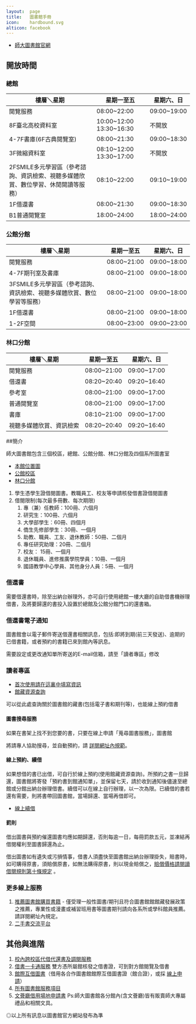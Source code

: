```yaml
---
layout:  page
title:   圖書館手冊
icon:    hardbound.svg
alticon: facebook
---
```

- [師大圖書館官網](http://www.lib.ntnu.edu.tw/)

## 開放時間

### 總館

樓層＼星期|星期一至五|星期六、日
---------|-----------|---------|
閱覽服務|08:00~22:00|09:00~19:00
8F臺北高校資料室|10:00~12:00 13:30~16:30|不開放
4-7F書庫(6F古典閱覽室)|08:00~21:30|09:00~18:30
3F微縮資料室|08:10~12:00 13:30~17:00|不開放
2FSMILE多元學習區（參考諮詢、資訊檢索、視聽多媒體欣賞、數位學習、休閒閱讀等服務）|08:10~22:00|09:10~19:00
1F借還書|08:00~21:30|09:00~18:30
B1普通閱覽室|18:00~24:00|18:00~24:00

### 公館分館

樓層＼星期|星期一至五|星期六、日
---------|-----------|---------|
閱覽服務|08:00~21:00|09:00~18:00
4-7F期刊室及書庫|08:00~21:00|09:00~18:00
3FSMILE多元學習區（參考諮詢、資訊檢索、視聽多媒體欣賞、數位學習等服務）|08:00~21:00|09:00~18:00
1F借還書|08:00~21:00|09:00~18:00
1-2F空間|08:00~23:00|09:00~23:00

### 林口分館

樓層＼星期|星期一至五|星期六、日
---------|-----------|---------|
閱覽服務|08:00~21:00|09:00~17:00
借還書|08:20~20:40|09:20~16:40
參考室|08:00~21:00|09:00~17:00
普通閱覽室|08:00~21:00|09:00~17:00
書庫|08:10~21:00|09:00~17:00
視聽多媒體欣賞、資訊檢索|08:20~20:40|09:20~16:40

##簡介

師大圖書館包含三個校區，總館、公館分館、林口分館及四個系所圖書室

- [本館位置圖](http://www.lib.ntnu.edu.tw/map.jsp?KeepThis=true&TB_iframe=true&height=490&width=640)
- [公館校區](http://www.lib.ntnu.edu.tw/Gongguan/gongguan.jsp)
- [林口分館](http://www.lib.ntnu.edu.tw/LinKou/linkou.jsp)

1. 學生憑學生證借閱圖書。教職員工、校友等申請核發借書證借閱圖書
2. 借閱限制(每次最多冊數、每次期限)
	1. 專（兼）任教師：100冊、六個月
	2. 研究生：100冊、六個月
	3. 大學部學生：60冊、四個月
	4. 僑生先修部學生：30冊、一個月
	5. 助教、職員、工友、退休教師：50冊、二個月
	6. 專任研究助理：20冊、二個月
	7. 校友： 15冊、一個月
	8. 退休職員、進修推廣學院學員：10冊、一個月
	9. 國語教學中心學員、其他身分人員：5冊、一個月

### 借還書

需要借還書時，除至出納台辦理外，亦可自行使用總館一樓大廳的自助借書機辦理借書，及將要歸還的書投入設置於總館及公館分館門口的還書箱。

### 借還書電子通知

圖書館會以電子郵件寄送借還書相關訊息，包括:即將到期(前三天發送)、逾期的已借書籍，或者預約的書籍已來到館內等訊息。

需要設定或更改通知單所寄送的E-mail信箱，請至「讀者專區」修改

### 讀者專區

- [首次使用請在這裏中填寫資訊](http://www.lib.ntnu.edu.tw/profile/profile.main.jsp)
- [館藏資源查詢](http://www.lib.ntnu.edu.tw/holding/index.jsp)

可以從此處查詢關於圖書館的藏書(包括電子書和期刊等)，也能線上預約借書

#### 圖書搜尋服務

如果在書架上找不到您要的書，只要在線上申請「蒐尋圖書服務」，圖書館

將請專人協助搜尋，並自動預約，請 [詳閱網址內規範](http://www.lib.ntnu.edu.tw/booksearch/booksearch.search.jsp)。

#### 線上預約、續借

如果想借的書已出借，可自行於線上預約(使用館藏資源查詢)。所預約之書一旦歸還，圖書館將寄發「預約書到館通知單」，並保留七天，請於收到通知後儘速至總館或分館出納台辦理借書。續借可以在線上自行辦理，以一次為限。已續借的書若還有需要，則將書帶回圖書館，當場歸還、當場再借即可。

- [線上續借](http://www.lib.ntnu.edu.tw/profile/profile.rentbook.jsp)

#### 罰則

借出圖書與預約催還圖書均應如期歸還，否則每逾一日，每冊罰款五元，並凍結再借閱權利至圖書歸還為止。

借出圖書如有遺失或污損情事，借書人須盡快至圖書館出納台辦理掛失，賠書時，如可購得原書，須賠償原書，如無法購得原書，則以現金賠償之，[賠償價格請閱讀借閱規則第十條規定](http://www.lib.ntnu.edu.tw/service/borrow.jsp) 。

### 更多線上服務
1. [推薦圖書館購買書籍](http://www.lib.ntnu.edu.tw/suggestion/suggestion.add.jsp) - 僅受理一般性圖書/期刊且符合圖書館館館藏發展政策之推薦，專業性或漫畫或補習班用書等圖書期刊請向各系所或學科館員推薦。請詳閱網址內規定。
2. [二手書交流平台](http://www.lib.ntnu.edu.tw/2books/2books.jsp)

## 其他與進階

1. [校內跨校區代借代還書及調閱服務](http://www.lib.ntnu.edu.tw/service/b2.jsp)
2. [借書一卡通服務](http://www.lib.ntnu.edu.tw/service/illsign.jsp) 雙方憑所屬館核發之借書證，可到對方館閱覽及借書
3. [館際互借圖書](http://www.lib.ntnu.edu.tw/service/interloan.jsp)（借用各合作圖書館館際互借圖書證（館合證），或採 [線上申請](http://www.lib.ntnu.edu.tw/coidbarrow/coidbarrow.userrev.jsp)）
4. [所有圖書館服務項目](http://www.lib.ntnu.edu.tw/service/services.jsp)
5. [文薈廳借用場地申請書](http://www.lib.ntnu.edu.tw/service/readme/whh_apply.pdf)
Ps:師大圖書館各分館內(含文薈廳)皆有販賣師大專屬禮品和相關文具。

◎以上所有訊息以圖書館官方網站發布為準
